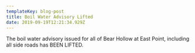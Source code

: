 ```yaml
---
templateKey: blog-post
title: Boil Water Advisory Lifted
date: 2019-09-19T12:21:34.929Z
---
```

The boil water advisory issued for all of Bear Hollow at East Point, including all side roads has BEEN LIFTED.
